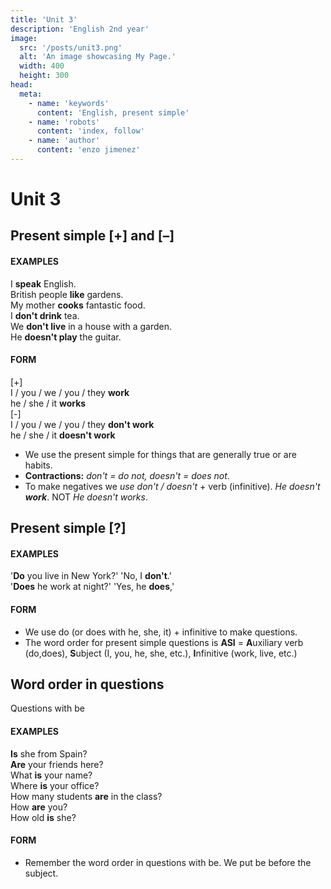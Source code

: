 ```yaml
---
title: 'Unit 3'
description: 'English 2nd year'
image:
  src: '/posts/unit3.png'
  alt: 'An image showcasing My Page.'
  width: 400
  height: 300
head:
  meta:
    - name: 'keywords'
      content: 'English, present simple'
    - name: 'robots'
      content: 'index, follow'
    - name: 'author'
      content: 'enzo jimenez'
---
```

# Unit 3

## Present simple \[+\] and \[–\]
#### EXAMPLES
I **speak** English.  
British people **like** gardens.  
My mother **cooks** fantastic food.  
I **don't drink** tea.  
We **don't live** in a house with a garden.  
He **doesn't play** the guitar.  

#### FORM
\[+\]  
I / you / we / you / they **work**  
he / she / it **works**  
\[-\]  
I / you / we / you / they **don't work**  
he / she / it **doesn't work**  
- We use the present simple for things that are generally true or are
habits.
- **Contractions:** _don't = do not, doesn't = does not_.
- To make negatives we _use don't / doesn't_ + verb (infinitive). _He doesn't **work**_. NOT _He doesn't works_.

## Present simple \[?\]
#### EXAMPLES
'**Do** you live in New York?' 'No, I **don't**.'  
'**Does** he work at night?' 'Yes, he **does**,'  

#### FORM
- We use do (or does with he, she, it) + infinitive to make questions.
- The word order for present simple questions is **ASI** = **A**uxiliary verb (do,does), **S**ubject (I, you, he, she, etc.), **I**nfinitive (work, live, etc.)

## Word order in questions
Questions with be

#### EXAMPLES
**Is** she from Spain?  
**Are** your friends here?  
What **is** your name?  
Where **is** your office?  
How many students **are** in the class?  
How **are** you?  
How old **is** she?  

#### FORM
- Remember the word order in questions with be. We put be before the subject.
